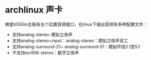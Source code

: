 # archlinux 声卡

微星b550m主板有五个后置音频接口，在linux下输出音频有多种配置文件：

* 支持analog-stereo: 模拟立体声
* 支持analog-stereo+input：analog-stereo：模拟立体声双工
* 支持analog-surround-21~ analog-surround-51：模拟环绕2.1至5.1
* 不支持iec958-stereo：数字立体声

